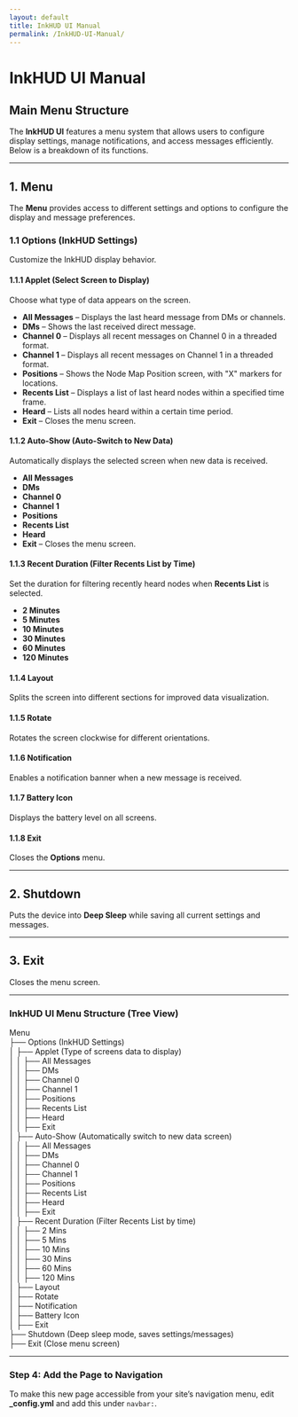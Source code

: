 ```yaml
---
layout: default
title: InkHUD UI Manual
permalink: /InkHUD-UI-Manual/
---
```

# InkHUD UI Manual

## Main Menu Structure
The **InkHUD UI** features a menu system that allows users to configure display settings, manage notifications, and access messages efficiently. Below is a breakdown of its functions.

---

## **1. Menu**
The **Menu** provides access to different settings and options to configure the display and message preferences.

### **1.1 Options (InkHUD Settings)**
Customize the InkHUD display behavior.

#### **1.1.1 Applet (Select Screen to Display)**
Choose what type of data appears on the screen.

- **All Messages** – Displays the last heard message from DMs or channels.  
- **DMs** – Shows the last received direct message.  
- **Channel 0** – Displays all recent messages on Channel 0 in a threaded format.  
- **Channel 1** – Displays all recent messages on Channel 1 in a threaded format.  
- **Positions** – Shows the Node Map Position screen, with "X" markers for locations.  
- **Recents List** – Displays a list of last heard nodes within a specified time frame.  
- **Heard** – Lists all nodes heard within a certain time period.  
- **Exit** – Closes the menu screen.

#### **1.1.2 Auto-Show (Auto-Switch to New Data)**
Automatically displays the selected screen when new data is received.

- **All Messages**  
- **DMs**  
- **Channel 0**  
- **Channel 1**  
- **Positions**  
- **Recents List**  
- **Heard**  
- **Exit** – Closes the menu screen.

#### **1.1.3 Recent Duration (Filter Recents List by Time)**
Set the duration for filtering recently heard nodes when **Recents List** is selected.

- **2 Minutes**  
- **5 Minutes**  
- **10 Minutes**  
- **30 Minutes**  
- **60 Minutes**  
- **120 Minutes**  

#### **1.1.4 Layout**
Splits the screen into different sections for improved data visualization.

#### **1.1.5 Rotate**
Rotates the screen clockwise for different orientations.

#### **1.1.6 Notification**
Enables a notification banner when a new message is received.

#### **1.1.7 Battery Icon**
Displays the battery level on all screens.

#### **1.1.8 Exit**
Closes the **Options** menu.

---

## **2. Shutdown**
Puts the device into **Deep Sleep** while saving all current settings and messages.

---

## **3. Exit**
Closes the menu screen.

---

### **InkHUD UI Menu Structure (Tree View)**

Menu  
 ├── Options (InkHUD Settings)  
 │   ├── Applet (Type of screens data to display)  
 │   │   ├── All Messages  
 │   │   ├── DMs  
 │   │   ├── Channel 0  
 │   │   ├── Channel 1  
 │   │   ├── Positions  
 │   │   ├── Recents List  
 │   │   ├── Heard  
 │   │   ├── Exit  
 │   ├── Auto-Show (Automatically switch to new data screen)  
 │   │   ├── All Messages  
 │   │   ├── DMs  
 │   │   ├── Channel 0  
 │   │   ├── Channel 1  
 │   │   ├── Positions  
 │   │   ├── Recents List  
 │   │   ├── Heard  
 │   │   ├── Exit  
 │   ├── Recent Duration (Filter Recents List by time)  
 │   │   ├── 2 Mins  
 │   │   ├── 5 Mins  
 │   │   ├── 10 Mins  
 │   │   ├── 30 Mins  
 │   │   ├── 60 Mins  
 │   │   ├── 120 Mins  
 │   ├── Layout  
 │   ├── Rotate  
 │   ├── Notification  
 │   ├── Battery Icon  
 │   ├── Exit  
 ├── Shutdown (Deep sleep mode, saves settings/messages)  
 ├── Exit (Close menu screen)  

---

### **Step 4: Add the Page to Navigation**
To make this new page accessible from your site’s navigation menu, edit **_config.yml** and add this under `navbar:`.

